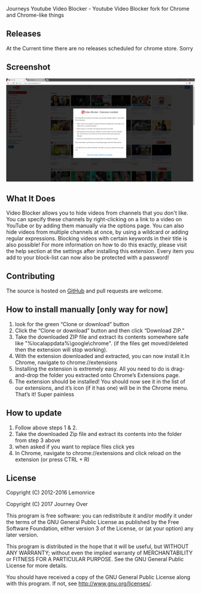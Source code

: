 Journeys Youtube Video Blocker - Youtube Video Blocker fork for Chrome and Chrome-like things

## Releases

At the Current time there are no releases scheduled for chrome store. Sorry

## Screenshot

![Screenshot](images/screenshot.png "Screenshot")

## What It Does

Video Blocker allows you to hide videos from channels that you don't like. You can specify these channels by right-clicking on a link to a video on YouTube or by adding them manually via the options page. You can also hide videos from multiple channels at once, by using a wildcard or adding regular expressions. Blocking videos with certain keywords in their title is also possible! For more information on how to do this exactly, please visit the help section at the settings after installing this extension. Every item you add to your block-list can now also be protected with a password!

## Contributing

The source is hosted on [GitHub](https://github.com/JourneyOver/Youtube-Video-Blocker) and pull requests are welcome.

## How to install manually [only way for now]

1. look for the green “Clone or download” button
2. Click the “Clone or download” button and then click “Download ZIP.”
3. Take the downloaded ZIP file and extract its contents somewhere safe like "%localappdata%\google\chrome". (if the files get moved/deleted then the extension will stop working).
4. With the extension downloaded and extracted, you can now install it.In Chrome, navigate to chrome://extensions
5. Installing the extension is extremely easy. All you need to do is drag-and-drop the folder you extracted onto Chrome’s Extensions page.
6. The extension should be installed! You should now see it in the list of our extensions, and it’s icon (if it has one) will be in the Chrome menu. That’s it! Super painless

## How to update

1. Follow above steps 1 & 2.
2. Take the downloaded Zip file and extract its contents into the folder from step 3 above
3. when asked if you want to replace files click yes
4. In Chrome, navigate to chrome://extensions and click reload on the extension (or press CTRL + R)

## License

Copyright (C) 2012-2016 Lemonrice

Copyright (C) 2017 Journey Over

This program is free software: you can redistribute it and/or modify
it under the terms of the GNU General Public License as published by
the Free Software Foundation, either version 3 of the License, or
(at your option) any later version.

This program is distributed in the hope that it will be useful,
but WITHOUT ANY WARRANTY; without even the implied warranty of
MERCHANTABILITY or FITNESS FOR A PARTICULAR PURPOSE.  See the
GNU General Public License for more details.

You should have received a copy of the GNU General Public License
along with this program.  If not, see <http://www.gnu.org/licenses/>.